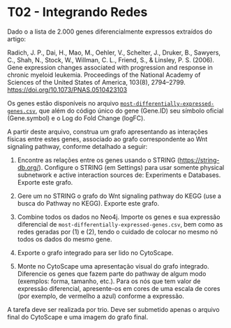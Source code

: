 # T02 - Integrando Redes

Dado o a lista de 2.000 genes diferencialmente expressos extraídos do artigo:

Radich, J. P., Dai, H., Mao, M., Oehler, V., Schelter, J., Druker, B., Sawyers, C., Shah, N., Stock, W., Willman, C. L., Friend, S., & Linsley, P. S. (2006). Gene expression changes associated with progression and response in chronic myeloid leukemia. Proceedings of the National Academy of Sciences of the United States of America, 103(8), 2794–2799. https://doi.org/10.1073/PNAS.0510423103

Os genes estão disponíveis no arquivo [`most-differentially-expressed-genes.csv`](most-differentially-expressed-genes.csv), que além do código único do gene (Gene.ID) seu símbolo oficial (Gene.symbol) e o Log do Fold Change (logFC).

A partir deste arquivo, construa um grafo apresentando as interações físicas entre estes genes, associado ao grafo correspondente ao Wnt signaling pathway, conforme detalhado a seguir:

1. Encontre as relações entre os genes usando o STRING (https://string-db.org/). Configure o STRING (em Settings) para usar somente physical subnetwork e active interaction sources de: Experiments e Databases. Exporte este grafo.

2. Gere um no STRING o grafo do Wnt signaling pathway do KEGG (use a busca do Pathway no KEGG). Exporte este grafo.

3. Combine todos os dados no Neo4j. Importe os genes e sua expressão diferencial de `most-differentially-expressed-genes.csv`, bem como as redes geradas por (1) e (2), tendo o cuidado de colocar no mesmo nó todos os dados do mesmo gene.

4. Exporte o grafo integrado para ser lido no CytoScape.

5. Monte no CytoScape uma apresentação visual do grafo integrado. Diferencie os genes que fazem parte do pathway de algum modo (exemplos: forma, tamanho, etc.). Para os nós que tem valor de expressão diferencial, apresente-os em cores de uma escala de cores (por exemplo, de vermelho a azul) conforme a expressão.

A tarefa deve ser realizada por trio. Deve ser submetido apenas o arquivo final do CytoScape e uma imagem do grafo final.